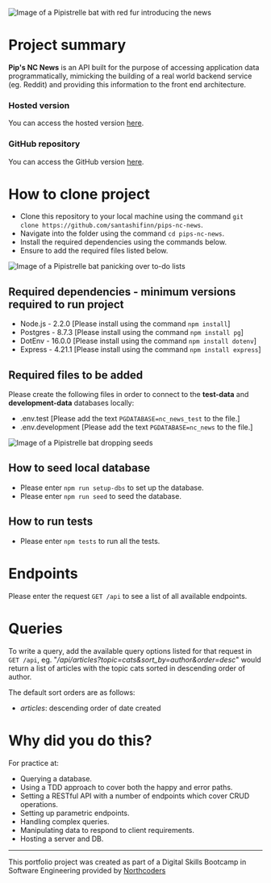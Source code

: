 ![Image of a Pipistrelle bat with red fur introducing the news](http://pipmurphy.com/nc-news-header.png)

# Project summary

**Pip's NC News** is an API built for the purpose of accessing application data programmatically, mimicking the building of a real world backend service (eg. Reddit) and providing this information to the front end architecture.

### Hosted version

You can access the hosted version [here](https://pips-nc-news.onrender.com).

### GitHub repository

You can access the GitHub version [here](https://github.com/santashifinn/pips-nc-news).

# How to clone project

- Clone this repository to your local machine using the command `git clone https://github.com/santashifinn/pips-nc-news`.
- Navigate into the folder using the command `cd pips-nc-news`.
- Install the required dependencies using the commands below.
- Ensure to add the required files listed below.

![Image of a Pipistrelle bat panicking over to-do lists](http://pipmurphy.com/nc-news-requirements.png)

## Required dependencies - minimum versions required to run project

- Node.js - 2.2.0 [Please install using the command `npm install`]
- Postgres - 8.7.3 [Please install using the command `npm install pg`]
- DotEnv - 16.0.0 [Please install using the command `npm install dotenv`]
- Express - 4.21.1 [Please install using the command `npm install express`]

## Required files to be added

Please create the following files in order to connect to the **test-data** and **development-data** databases locally:

- .env.test [Please add the text `PGDATABASE=nc_news_test` to the file.]
- .env.development [Please add the text `PGDATABASE=nc_news` to the file.]

![Image of a Pipistrelle bat dropping seeds](http://pipmurphy.com/nc-news-setupseed.png)

## How to seed local database

- Please enter `npm run setup-dbs` to set up the database.
- Please enter `npm run seed` to seed the database.

## How to run tests

- Please enter `npm tests` to run all the tests.

# Endpoints

Please enter the request `GET /api` to see a list of all available endpoints.

# Queries

To write a query, add the available query options listed for that request in `GET /api`,
eg. "_/api/articles?topic=cats&sort_by=author&order=desc_" would return a list of articles with the topic cats sorted in descending order of author.

The default sort orders are as follows:

- _articles_: descending order of date created

# Why did you do this?

For practice at:

- Querying a database.
- Using a TDD approach to cover both the happy and error paths.
- Setting a RESTful API with a number of endpoints which cover CRUD operations.
- Setting up parametric endpoints.
- Handling complex queries.
- Manipulating data to respond to client requirements.
- Hosting a server and DB.

---

This portfolio project was created as part of a Digital Skills Bootcamp in Software Engineering provided by [Northcoders](https://northcoders.com/)
